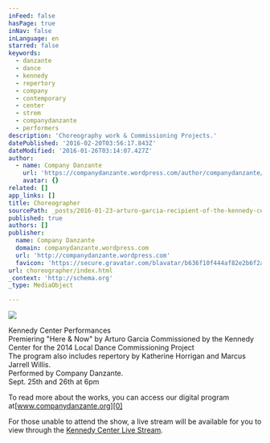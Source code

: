 ```yaml
---
inFeed: false
hasPage: true
inNav: false
inLanguage: en
starred: false
keywords:
  - danzante
  - dance
  - kennedy
  - repertory
  - company
  - contemporary
  - center
  - strem
  - companydanzante
  - performers
description: 'Choreography work & Commissioning Projects.'
datePublished: '2016-02-20T03:56:17.843Z'
dateModified: '2016-01-26T03:14:07.427Z'
author:
  - name: Company Danzante
    url: 'https://companydanzante.wordpress.com/author/companydanzante/'
    avatar: {}
related: []
app_links: []
title: Choreographer
sourcePath: _posts/2016-01-23-arturo-garcia-recipient-of-the-kennedy-centers-2014-local-d.md
published: true
authors: []
publisher:
  name: Company Danzante
  domain: companydanzante.wordpress.com
  url: 'http://companydanzante.wordpress.com'
  favicon: 'https://secure.gravatar.com/blavatar/b636f10f444af82e2b6f2ad2e98a0d3b?s=16'
url: choreographer/index.html
_context: 'http://schema.org'
_type: MediaObject

---
```

![](https://the-grid-user-content.s3-us-west-2.amazonaws.com/c32db2a1-5193-4b3c-b152-9fb7297a9f10.JPG)

Kennedy Center Performances  
Premiering "Here & Now" by Arturo Garcia Commissioned by the Kennedy Center for the 2014 Local Dance Commissioning Project  
The program also includes repertory by Katherine Horrigan and Marcus Jarrell Willis.  
Performed by Company Danzante.  
Sept. 25th and 26th at 6pm

To read more about the works, you can access our digital program at[www.companydanzante.org][0]

For those unable to attend the show, a live stream will be available for you to view through the [Kennedy Center Live Stream][1].

[0]: http://www.companydanzante.org/
[1]: http://www.kennedy-center.org/artist/B119414